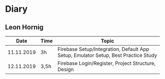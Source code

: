 # Diary

## Leon Hornig

| Date       | Time | Topic                                                        |
| ---------- | ---- | ------------------------------------------------------------ |
| 11.11.2019 | 3h   | Firebase Setup/Integration, Default App Setup, Emulator Setup, Best Practice Study |
| 12.11.2019 | 3,5h | Firebase Login/Register, Project Structure, Design           |

